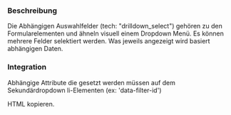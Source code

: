 ### Beschreibung
Die Abhängigen Auswahlfelder (tech: "drilldown_select") gehören zu den Formularelementen und ähneln visuell einem Dropdown Menü. Es können mehrere Felder selektiert werden. Was jeweils angezeigt wird basiert abhängigen Daten.   

### Integration

Abhängige Attribute die gesetzt werden müssen auf dem Sekundärdropdown li-Elementen (ex: 'data-filter-id')

HTML kopieren.
